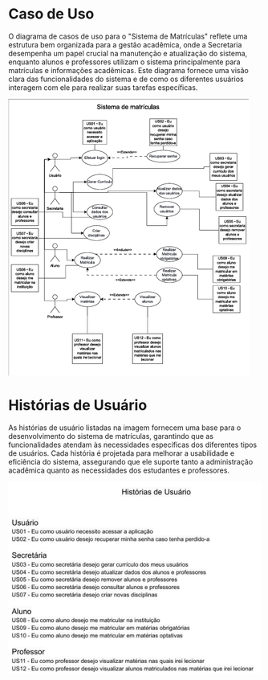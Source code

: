 # Caso de Uso

O diagrama de casos de uso para o "Sistema de Matrículas" reflete uma estrutura bem organizada para a gestão acadêmica, onde a Secretaria desempenha um papel crucial na manutenção e atualização do sistema, enquanto alunos e professores utilizam o sistema principalmente para matrículas e informações acadêmicas. Este diagrama fornece uma visão clara das funcionalidades do sistema e de como os diferentes usuários interagem com ele para realizar suas tarefas específicas.

![Diagrama Casos de Uso](../Lab01S01/Imagens/Diagrama%20de%20Casos%20de%20Uso.png)

# Histórias de Usuário

As histórias de usuário listadas na imagem fornecem uma base para o desenvolvimento do sistema de matrículas, garantindo que as funcionalidades atendam às necessidades específicas dos diferentes tipos de usuários. Cada história é projetada para melhorar a usabilidade e eficiência do sistema, assegurando que ele suporte tanto a administração acadêmica quanto as necessidades dos estudantes e professores.

![Histórias de Usuário](../Lab01S01/Imagens/Histórias%20de%20Usuário.png)







